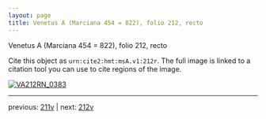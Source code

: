 ```yaml
---
layout: page
title: Venetus A (Marciana 454 = 822), folio 212, recto
---
```


Venetus A (Marciana 454 = 822), folio 212, recto

Cite this object as `urn:cite2:hmt:msA.v1:212r`.  The full image is linked to a citation tool you can use to cite regions of the image.

[![VA212RN_0383](http://www.homermultitext.org/iipsrv?IIIF=/project/homer/pyramidal/deepzoom/hmt/vaimg/2017a/VA212RN_0383.tif/full/800,/0/default.jpg)](http://www.homermultitext.org/ict2/?urn=urn:cite2:hmt:vaimg.2017a:VA212RN_0383) 

---

previous:  [211v](../211v/) | next: [212v](../212v/)